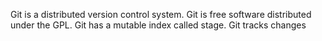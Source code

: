 Git is a distributed version control system.
Git is free software distributed under the GPL.
Git has a mutable index called stage.
Git tracks changes

